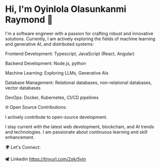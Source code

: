 # Hi, I'm Oyinlola Olasunkanmi Raymond 👋

I'm a software engineer with a passion for crafting robust and innovative solutions. Currently, I am actively exploring the fields of machine learning and generative AI, and distributed systems:



Frontend Development: Typescript, JavaScript (React, Angular)

Backend Development: Node.js, python

Machine Learning: Exploring LLMs, Generative AIs

Database Management: Relational databases, non-relational databases, vector databases

DevOps: Docker, Kubernetes, CI/CD pipelines

🌐 Open Source Contributions:

I actively contribute to open-source development.

I stay current with the latest web development, blockchain, and AI trends and technologies.
I am passionate about continuous learning and skill enhancement.


🌍 Let's Connect:

🕊️ Linkedin https://tinyurl.com/2xkr5yjn

<!---
olasunkanmi-SE/olasunkanmi-SE is a ✨ special ✨ repository because its `README.md` (this file) appears on your GitHub profile.
You can click the Preview link to take a look at your changes.
--->
